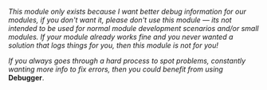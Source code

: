 _This module only exists because I want better debug information for our
modules, if you don't want it, please don't use this module — its not intended
to be used for normal module development scenarios and/or small modules. If your
module already works fine and you never wanted a solution that logs things for
you, then this module is not for you!_

_If you always goes through a hard process to spot problems, constantly wanting
more info to fix errors, then you could benefit from using_ **Debugger**.
